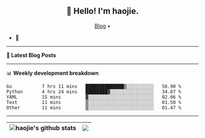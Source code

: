 <h2 align="center">👋 Hello! I'm haojie.</h2>
<p align="center">
  <a href="https://aoyouer.com">Blog</a> •
</p>


- 🔭 


-------

**📝 Latest Blog Posts**


-------

📊 **Weekly development breakdown**
<!--START_SECTION:waka-->

```text
Go           7 hrs 11 mins   ██████████████▒░░░░░░░░░░   56.90 %
Python       4 hrs 24 mins   ████████▓░░░░░░░░░░░░░░░░   34.87 %
YAML         15 mins         ▓░░░░░░░░░░░░░░░░░░░░░░░░   02.06 %
Text         11 mins         ▒░░░░░░░░░░░░░░░░░░░░░░░░   01.50 %
Other        11 mins         ▒░░░░░░░░░░░░░░░░░░░░░░░░   01.47 %
```

<!--END_SECTION:waka-->

-------



| <img align="center" src="https://github-readme-stats.vercel.app/api?username=haojie06&show_icons=true&theme=graywhite&show_icons=true&count_private=true&include_all_commits=true&hide_border=true" alt="haojie's github stats" /> | <img align="center" src="https://github-readme-stats.vercel.app/api/top-langs/?username=haojie06&layout=compact&theme=graywhite&hide_border=true&hide=css,html" /> |
| ------------- | ------------- |



